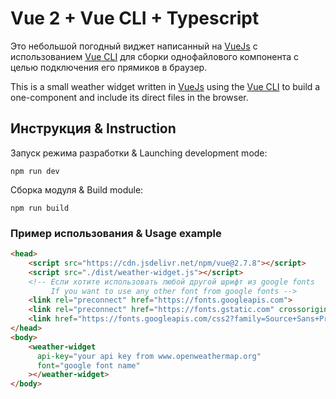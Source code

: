# Vue 2 + Vue CLI + Typescript

Это небольшой погодный виджет написанный на [VueJs](https://ru.vuejs.org/) с использованием [Vue CLI](https://cli.vuejs.org/ru/) для сборки однофайлового компонента с целью подключения его прямиков в браузер.

This is a small weather widget written in [VueJs](https://ru.vuejs.org/) using the [Vue CLI](https://cli.vuejs.org/ru/) to build a one-component and include its direct files in the browser.

## Инструкция & Instruction
Запуск режима разработки & Launching development mode:
```shell
npm run dev
```
Сборка модуля & Build module:
```shell
npm run build
```
### Пример использования & Usage example
```html
<head>
    <script src="https://cdn.jsdelivr.net/npm/vue@2.7.8"></script>
    <script src="./dist/weather-widget.js"></script>
    <!-- Если хотите использовать любой другой шрифт из google fonts 
         If you want to use any other font from google fonts -->
	<link rel="preconnect" href="https://fonts.googleapis.com">
	<link rel="preconnect" href="https://fonts.gstatic.com" crossorigin>
	<link href="https://fonts.googleapis.com/css2?family=Source+Sans+Pro:wght@400;600;700&display=swap" rel="stylesheet">
</head>
<body>
    <weather-widget
      api-key="your api key from www.openweathermap.org"
      font="google font name"
    ></weather-widget>
</body>
```
